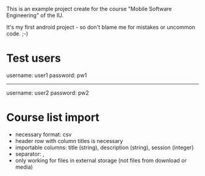 This is an example project create for the course "Mobile Software Engineering" of the IU.

It's my first android project - so don't blame me for mistakes or uncommon code. ;-)

# Test users

username: user1
password: pw1

__________________

username: user2
password: pw2

# Course list import

* necessary format: csv
* header row with column titles is necessary
* importable columns: title (string), description (string), session (integer)
* separator: ,
* only working for files in external storage (not files from download or media)